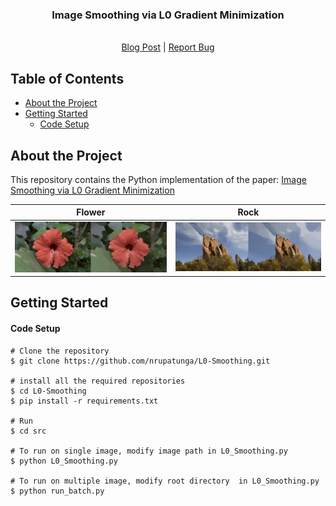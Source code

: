<!-- PROJECT LOGO -->
<p align="center">
  <h3 align="center">Image Smoothing via L0 Gradient Minimization</h3>

  <p align="center">
    <br />
    <a
    href="https://nthere.dev/2020/06/15/Image-Smoothing-using-L0-Gradient-Minimization/">Blog
    Post</a>
    |
    <a href="https://github.com/nrupatunga/L0-Smoothing/issues">Report Bug</a>
    <br />
  </p>
</p>

<!-- TABLE OF CONTENTS -->
## Table of Contents

* [About the Project](#about-the-project)
* [Getting Started](#getting-started)
	- [Code Setup](#code-setup)

<!--ABOUT THE PROJECT-->
## About the Project

This repository contains the Python implementation of the paper:
[Image Smoothing via L0 Gradient Minimization](ihttp://www.cse.cuhk.edu.hk/~leojia/papers/L0smooth_Siggraph_Asia2011.pdf)

|Flower     | Rock
|-----------|-------------|
|![](https://github.com/nrupatunga/L0-Smoothing/blob/master/src/output/flower.png) |![](https://github.com/nrupatunga/L0-Smoothing/blob/master/src/output/rock2.png) |

<!--GETTING STARTED-->
## Getting Started

#### Code Setup
```
# Clone the repository
$ git clone https://github.com/nrupatunga/L0-Smoothing.git

# install all the required repositories
$ cd L0-Smoothing
$ pip install -r requirements.txt

# Run
$ cd src

# To run on single image, modify image path in L0_Smoothing.py
$ python L0_Smoothing.py

# To run on multiple image, modify root directory  in L0_Smoothing.py
$ python run_batch.py

```
